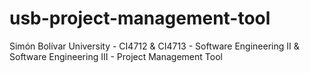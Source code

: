 # usb-project-management-tool
Simón Bolívar University - CI4712 &amp; CI4713 - Software Engineering II &amp; Software Engineering III - Project Management Tool
